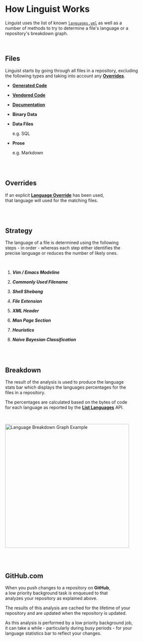 
# How Linguist Works

Linguist uses the list of known [`languages.yml`] as well as a <br>
number of methods to try to determine a file's language or a <br>
repository's breakdown graph.

<br>

## Files

Linguist starts by going through all files in a repository, excluding <br>
the following types and taking into account any **[Overrides]**.

-   **[Generated Code]**

-   **[Vendored Code]**

-   **[Documentation]**

-   **Binary Data**

-   **Data Files**

    e.g. SQL
    
-   **Prose**

    e.g. Markdown

<br>
<br>

## Overrides

If an explicit **[Language Override]** has been used, <br>
that language will used for the matching files.

<br>
<br>

## Strategy

The language of a file is determined using the following <br>
steps - in order - whereas each step either identifies the <br>
precise language or reduces the number of likely ones.

<br>

1.  ***Vim / Emacs Modeline***

2.  ***Commonly Used Filename***

3.  ***Shell Shebang***

4.  ***File Extension***

5.  ***XML Header***

6.  ***Man Page Section***

7.  ***Heuristics***

8.  ***Naive Bayesian Classification***

<br>
<br>

## Breakdown

The result of the analysis is used to produce the language <br>
stats bar which displays the languages percentages for the <br>
files in a repository.

The percentages are calculated based on the bytes of code <br>
for each language as reported by the **[List Languages]** API.

<br>

<img
    src = 'https://user-images.githubusercontent.com/2346707/91533656-9768b300-e953-11ea-808d-994cd50e6273.png'
    width = 400
    alt = 'Language Breakdown Graph Example'
/>

<br>
<br>

## GitHub.com

When you push changes to a repository on **GitHub**, <br>
a low priority background task is enqueued to that <br>
analyzes your repository as explained above.

The results of this analysis are cached for the lifetime of your <br>
repository and are updated when the repository is updated.

As this analysis is performed by a low priority background job, <br>
it can take a while - particularly during busy periods - for your <br>
language statistics bar to reflect your changes.

<br>


<!----------------------------------------------------------------------------->

[List Languages]: https://docs.github.com/rest/reference/repos#list-repository-languages

[Language Override]: docs/overrides.md#using-gitattributes
[`languages.yml`]: lib/linguist/languages.yml
[Generated Code]: docs/overrides.md#generated-code
[Vendored Code]: docs/overrides.md#vendored-code    
[Documentation]: docs/overrides.md#documentation
[Overrides]: docs/overrides.md
